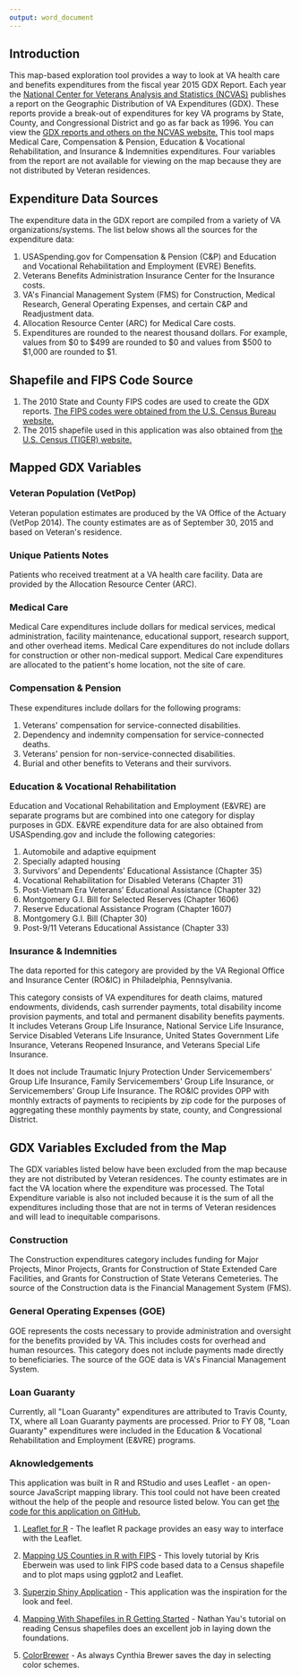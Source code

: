 ```yaml
---
output: word_document
---
```

## Introduction

This map-based exploration tool provides a way to look at VA health care and benefits expenditures from the fiscal year 2015 GDX Report. Each year the [National Center for Veterans Analysis and Statistics (NCVAS)](http://www.va.gov/vetdata/) publishes a report on the Geographic Distribution of VA Expenditures (GDX). These reports provide a break-out of expenditures for key VA programs by State, County, and Congressional District and go as far back as 1996. You can view the [GDX reports and others on the NCVAS website.](http://www.va.gov/vetdata/Expenditures.asp) This tool maps Medical Care, Compensation & Pension, Education & Vocational Rehabilitation, and Insurance & Indemnities expenditures. Four variables from the report are not available for viewing on the map because they are not distributed by Veteran residences.  

## Expenditure Data Sources 

The expenditure data in the GDX report are compiled from a variety of VA organizations/systems. The list below shows all the sources for the expenditure data:

1. USASpending.gov for Compensation & Pension (C&P) and Education and Vocational Rehabilitation and Employment (EVRE) Benefits.
2. Veterans Benefits Administration Insurance Center for the Insurance costs.
3. VA's Financial Management System (FMS) for Construction, Medical Research, General Operating Expenses, and certain C&P and Readjustment data.
4. Allocation Resource Center (ARC) for Medical Care costs.
5. Expenditures are rounded to the nearest thousand dollars. For example, values from $0 to $499 are rounded to $0 and values from $500 to $1,000 are rounded to $1.

## Shapefile and FIPS Code Source

1. The 2010 State and County FIPS codes are used to create the GDX reports. [The FIPS codes were obtained from the U.S. Census Bureau website.](https://www.census.gov/geo/reference/codes/cou.html)
2. The 2015 shapefile used in this application was also obtained from [the U.S. Census (TIGER) website.](https://www.census.gov/geo/maps-data/data/tiger-line.html)

## Mapped GDX Variables

### Veteran  Population (VetPop) 

Veteran population estimates are produced by the VA Office of the Actuary (VetPop 2014). The county estimates are as of September 30, 2015 and based on Veteran's residence.

### Unique Patients Notes

Patients who received treatment at a VA health care facility. Data are provided by the Allocation Resource Center (ARC).

### Medical Care

Medical Care expenditures include dollars for medical services, medical administration, facility maintenance, educational support, research support, and other overhead items. Medical Care expenditures do not include dollars for construction or other non-medical support. Medical Care expenditures are allocated to the patient's home location, not the site of care.

### Compensation & Pension

These expenditures include dollars for the following programs:

1. Veterans' compensation for service-connected disabilities.
2. Dependency and indemnity compensation for service-connected deaths.
3. Veterans' pension for non-service-connected disabilities.
4. Burial and other benefits to Veterans and their survivors.  		

### Education & Vocational Rehabilitation

Education and Vocational Rehabilitation and Employment (E&VRE) are separate programs but are combined into one category for display purposes in GDX. E&VRE expenditure data for are also obtained from USASpending.gov and include the following categories:

1. Automobile and adaptive equipment
2. Specially adapted housing 
3. Survivors’ and Dependents’ Educational Assistance (Chapter 35)
4. Vocational Rehabilitation for Disabled Veterans (Chapter 31)
5. Post-Vietnam Era Veterans’ Educational Assistance (Chapter 32)
6. Montgomery G.I. Bill for Selected Reserves (Chapter 1606)
7. Reserve Educational Assistance Program (Chapter 1607)
8. Montgomery G.I. Bill (Chapter 30) 
9. Post-9/11 Veterans Educational Assistance (Chapter 33)  

### Insurance & Indemnities

The data reported for this category are provided by the VA Regional Office and Insurance Center (RO&IC) in Philadelphia, Pennsylvania.  

This category consists of VA expenditures for death claims, matured endowments, dividends, cash surrender payments, total disability income provision payments, and total and permanent disability benefits payments. It includes Veterans Group Life Insurance, National Service Life Insurance, Service Disabled Veterans Life Insurance, United States Government Life Insurance, Veterans Reopened Insurance, and Veterans Special Life Insurance. 

It does not include Traumatic Injury Protection Under Servicemembers' Group Life Insurance, Family Servicemembers' Group Life Insurance, or Servicemembers' Group Life Insurance.  The RO&IC provides OPP with monthly extracts of payments to recipients by zip code for the purposes of aggregating these monthly payments by state, county, and Congressional District.

## GDX Variables Excluded from the Map 

The GDX variables listed below have been excluded from the map because they are not distributed by Veteran residences. The county estimates are in fact the VA location where the expenditure was processed. The Total Expenditure variable is also not included because it is the sum of all the expenditures including those that are not in terms of Veteran residences and will lead to inequitable comparisons. 

### Construction

The Construction expenditures category includes funding for Major Projects, Minor Projects, Grants for Construction of State Extended Care Facilities, and Grants for Construction of State Veterans Cemeteries. The source of the Construction data is the Financial Management System (FMS). 

### General Operating Expenses (GOE) 

GOE represents the costs necessary to provide administration and oversight for the benefits provided by VA. This includes costs for overhead and human resources. This category does not include payments made directly to beneficiaries. The source of the GOE data is VA's Financial Management System.  
       
### Loan Guaranty

Currently, all "Loan Guaranty" expenditures are attributed to Travis County, TX, where all Loan Guaranty payments are processed. Prior to FY 08, "Loan Guaranty" expenditures were included in the Education & Vocational Rehabilitation and Employment (E&VRE) programs.


### Aknowledgements

This application was built in R and RStudio and uses Leaflet - an open-source JavaScript mapping library. This tool could not have been created without the help of the people and resource listed below. You can get [the code for this application on GitHub.](https://github.com/mihiriyer/gdxleaf)

1. [Leaflet for R](https://rstudio.github.io/leaflet/) - The leaflet R package provides an easy way to interface with the Leaflet. 

2. [Mapping US Counties in R with FIPS](https://www.datascienceriot.com/mapping-us-counties-in-r-with-fips/kris/) - This lovely tutorial by Kris Eberwein was used to link FIPS code based data to a Census shapefile and to plot maps using ggplot2 and Leaflet. 

3. [Superzip Shiny Application](http://shiny.rstudio.com/gallery/superzip-example.html) - This application was the inspiration for the look and feel. 

4. [Mapping With Shapefiles in R Getting Started](http://flowingdata.com/2014/11/20/mapping-data-in-shapefile-format-with-r/) - Nathan Yau's tutorial on reading Census shapefiles does an excellent job in laying down the foundations. 

5. [ColorBrewer](http://colorbrewer2.org/) - As always Cynthia Brewer saves the day in selecting color schemes. 
